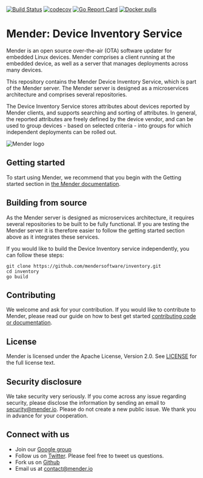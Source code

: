 [![Build Status](https://travis-ci.org/mendersoftware/inventory.svg?branch=master)](https://travis-ci.org/mendersoftware/inventory)
[![codecov](https://codecov.io/gh/mendersoftware/inventory/branch/master/graph/badge.svg)](https://codecov.io/gh/mendersoftware/inventory)
[![Go Report Card](https://goreportcard.com/badge/github.com/mendersoftware/inventory)](https://goreportcard.com/report/github.com/mendersoftware/inventory)
[![Docker pulls](https://img.shields.io/docker/pulls/mendersoftware/inventory.svg?maxAge=3600)](https://hub.docker.com/r/mendersoftware/inventory/)

Mender: Device Inventory Service
==============================================

Mender is an open source over-the-air (OTA) software updater for embedded Linux
devices. Mender comprises a client running at the embedded device, as well as
a server that manages deployments across many devices.

This repository contains the Mender Device Inventory Service, which is part of the
Mender server. The Mender server is designed as a microservices architecture
and comprises several repositories.

The Device Inventory Service stores attributes about devices reported by Mender clients, and supports
searching and sorting of attributes. In general, the reported attributes
are freely defined by the device vendor, and can be used to group devices - based on selected
criteria - into groups for which independent deployments can be rolled out.

![Mender logo](https://mender.io/user/pages/04.resources/_logos/logoS.png)


## Getting started

To start using Mender, we recommend that you begin with the Getting started
section in [the Mender documentation](https://docs.mender.io/).


## Building from source

As the Mender server is designed as microservices architecture, it requires several
repositories to be built to be fully functional. If you are testing the Mender server it
is therefore easier to follow the getting started section above as it integrates these
services.

If you would like to build the Device Inventory service independently, you can follow
these steps:

```
git clone https://github.com/mendersoftware/inventory.git
cd inventory
go build
```

## Contributing

We welcome and ask for your contribution. If you would like to contribute to Mender, please read our guide on how to best get started [contributing code or
documentation](https://github.com/mendersoftware/mender/blob/master/CONTRIBUTING.md).

## License

Mender is licensed under the Apache License, Version 2.0. See
[LICENSE](https://github.com/mendersoftware/inventory/blob/master/LICENSE) for the
full license text.

## Security disclosure

We take security very seriously. If you come across any issue regarding
security, please disclose the information by sending an email to
[security@mender.io](security@mender.io). Please do not create a new public
issue. We thank you in advance for your cooperation.

## Connect with us

* Join our [Google
  group](https://groups.google.com/a/lists.mender.io/forum/#!forum/mender)
* Follow us on [Twitter](https://twitter.com/mender_io?target=_blank). Please
  feel free to tweet us questions.
* Fork us on [Github](https://github.com/mendersoftware)
* Email us at [contact@mender.io](mailto:contact@mender.io)
